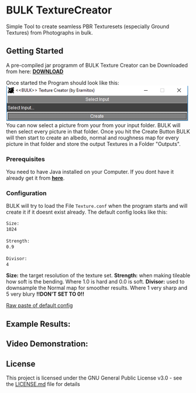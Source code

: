 # BULK TextureCreator

Simple Tool to create seamless PBR Texturesets (especially Ground Textures) from Photographs in bulk.

## Getting Started
A pre-compiled jar programm of BULK Texture Creator can be Downloaded from here: 
[**DOWNLOAD**](https://github.com/Erarnitox/bulk-texture-creator/blob/master/bin/BULK.jar?raw=true)

Once started the Program should look like this:
![ScreenShotStart](https://raw.githubusercontent.com/Erarnitox/bulk-texture-creator/master/res/1.PNG)
You can now select a picture from your from your input folder. 
BULK will then select every picture in that folder.
Once you hit the Create Button BULK will then start to create an albedo, normal and roughness map
for every picture in that folder and store the output Textures in a Folder "Outputs". 

### Prerequisites

You need to have Java installed on your Computer.
If you dont have it already get it from [**here**](https://java.com/de/download/).

### Configuration

BULK will try to load the File `Texture.conf` when the program starts and will create it if it doesnt exist already.
The default config looks like this:

```
Size:
1024

Strength:
0.9

Divisor:
4
```
**Size:** the target resolution of the texture set.
**Strength:** when making tileable how soft is the bending. Where 1.0 is hard and 0.0 is soft.
**Divisor:** used to downsample the Normal map for smoother results. Where 1 very sharp and 5 very blury    **!!DON'T SET TO 0!!**

[Raw paste of default config](https://raw.githubusercontent.com/Erarnitox/bulk-texture-creator/master/res/Texture.conf)

## Example Results:
## Video Demonstration:

## License

This project is licensed under the GNU General Public License v3.0 - see the [LICENSE.md](LICENSE.md) file for details

